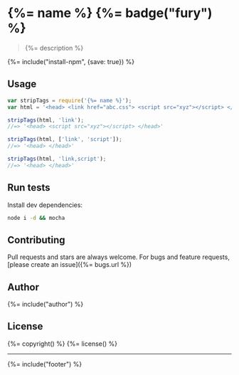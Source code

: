 # {%= name %} {%= badge("fury") %}

> {%= description %}

{%= include("install-npm", {save: true}) %}

## Usage

```js
var stripTags = require('{%= name %}');
var html = '<head> <link href="abc.css"> <script src="xyz"></script> </head>';

stripTags(html, 'link');
//=> '<head> <script src="xyz"></script> </head>'

stripTags(html, ['link', 'script']);
//=> '<head> </head>'

stripTags(html, 'link,script');
//=> '<head> </head>'
```

## Run tests

Install dev dependencies:

```bash
node i -d && mocha
```

## Contributing
Pull requests and stars are always welcome. For bugs and feature requests, [please create an issue]({%= bugs.url %})

## Author
{%= include("author") %}

## License
{%= copyright() %}
{%= license() %}

***

{%= include("footer") %}
